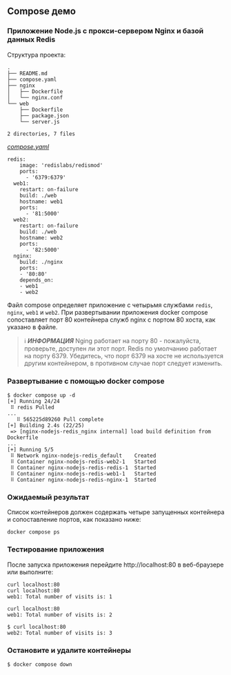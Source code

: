 ## Compose демо

### Приложение Node.js с прокси-сервером Nginx и базой данных Redis
Структура проекта:

```
.
├── README.md
├── compose.yaml
├── nginx
│   ├── Dockerfile
│   └── nginx.conf
└── web
    ├── Dockerfile
    ├── package.json
    └── server.js

2 directories, 7 files

```
[_compose.yaml_](compose.yaml)
```
redis:
    image: 'redislabs/redismod'
    ports:
      - '6379:6379'
  web1:
    restart: on-failure
    build: ./web
    hostname: web1
    ports:
      - '81:5000'
  web2:
    restart: on-failure
    build: ./web
    hostname: web2
    ports:
      - '82:5000'
  nginx:
    build: ./nginx
    ports:
    - '80:80'
    depends_on:
    - web1
    - web2
```

Файл compose определяет приложение с четырьмя службами `redis`, `nginx`, `web1` и `web2`. При развертывании приложения docker compose сопоставляет порт 80 контейнера служб nginx с портом 80 хоста, как указано в файле.

> ℹ️ **_ИНФОРМАЦИЯ_**
> Nging работает на порту 80 - пожалуйста, проверьте, доступен ли этот порт. Redis по умолчанию работает на порту 6379. Убедитесь, что порт 6379 на хосте не используется другим контейнером, в противном случае порт следует изменить.

### Развертывание с помощью docker compose

```
$ docker compose up -d
[+] Running 24/24
 ⠿ redis Pulled                                                                                                                                                                                                                      ...
   ⠿ 565225d89260 Pull complete                                                                                                                                                                                                      
[+] Building 2.4s (22/25)
 => [nginx-nodejs-redis_nginx internal] load build definition from Dockerfile                                                                                                                                                         ...
[+] Running 5/5
 ⠿ Network nginx-nodejs-redis_default    Created                                                                                                                                                                                      
 ⠿ Container nginx-nodejs-redis-web2-1   Started                                                                                                                                                                                      
 ⠿ Container nginx-nodejs-redis-redis-1  Started                                                                                                                                                                                      
 ⠿ Container nginx-nodejs-redis-web1-1   Started                                                                                                                                                                                      
 ⠿ Container nginx-nodejs-redis-nginx-1  Started
```

### Ожидаемый результат
Список контейнеров должен содержать четыре запущенных контейнера и сопоставление портов, как показано ниже:

```
docker compose ps
```

### Тестирование приложения

После запуска приложения перейдите http://localhost:80 в веб-браузере или выполните:

```
curl localhost:80
curl localhost:80
web1: Total number of visits is: 1
```

```
curl localhost:80
web1: Total number of visits is: 2
```
```
$ curl localhost:80
web2: Total number of visits is: 3
```

### Остановите и удалите контейнеры

```
$ docker compose down
```

